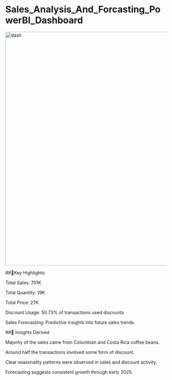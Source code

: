 # Sales_Analysis_And_Forcasting_PowerBI_Dashboard
<img width="1297" height="729" alt="dash" src="https://github.com/user-attachments/assets/8f5d3170-934a-41c9-b2af-6cd6e5f6d289" />

##🔹Key Highlights:

Total Sales: 701K

Total Quantity: 19K

Total Price: 27K

Discount Usage: 50.73% of transactions used discounts

Sales Forecasting: Predictive insights into future sales trends

##🧠 Insights Derived

Majority of the sales came from Colombian and Costa Rica coffee beans.

Around half the transactions involved some form of discount.

Clear seasonality patterns were observed in sales and discount activity.

Forecasting suggests consistent growth through early 2025.
